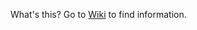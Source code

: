 
What's this? Go to <a href="https://github.com/HOP-Ubiquitous/GettingStarted_Develop/wiki">Wiki</a> to find information.

